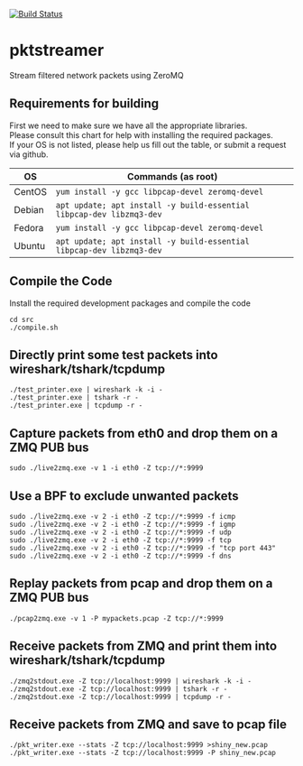 [![Build Status](https://travis-ci.com/Fullaxx/pktstreamer.svg?branch=master)](https://travis-ci.com/Fullaxx/pktstreamer)

# pktstreamer
Stream filtered network packets using ZeroMQ

## Requirements for building
First we need to make sure we have all the appropriate libraries. \
Please consult this chart for help with installing the required packages. \
If your OS is not listed, please help us fill out the table, or submit a request via github.

| OS     | Commands (as root)                                                   |
| ------ | -------------------------------------------------------------------- |
| CentOS | `yum install -y gcc libpcap-devel zeromq-devel`                      |
| Debian | `apt update; apt install -y build-essential libpcap-dev libzmq3-dev` |
| Fedora | `yum install -y gcc libpcap-devel zeromq-devel`                      |
| Ubuntu | `apt update; apt install -y build-essential libpcap-dev libzmq3-dev` |

## Compile the Code
Install the required development packages and compile the code
```
cd src
./compile.sh
```

## Directly print some test packets into wireshark/tshark/tcpdump
```
./test_printer.exe | wireshark -k -i -
./test_printer.exe | tshark -r -
./test_printer.exe | tcpdump -r -
```

## Capture packets from eth0 and drop them on a ZMQ PUB bus
```
sudo ./live2zmq.exe -v 1 -i eth0 -Z tcp://*:9999
```

## Use a BPF to exclude unwanted packets
```
sudo ./live2zmq.exe -v 2 -i eth0 -Z tcp://*:9999 -f icmp
sudo ./live2zmq.exe -v 2 -i eth0 -Z tcp://*:9999 -f igmp
sudo ./live2zmq.exe -v 2 -i eth0 -Z tcp://*:9999 -f udp
sudo ./live2zmq.exe -v 2 -i eth0 -Z tcp://*:9999 -f tcp
sudo ./live2zmq.exe -v 2 -i eth0 -Z tcp://*:9999 -f "tcp port 443"
sudo ./live2zmq.exe -v 2 -i eth0 -Z tcp://*:9999 -f dns
```

## Replay packets from pcap and drop them on a ZMQ PUB bus
```
./pcap2zmq.exe -v 1 -P mypackets.pcap -Z tcp://*:9999
```

## Receive packets from ZMQ and print them into wireshark/tshark/tcpdump
```
./zmq2stdout.exe -Z tcp://localhost:9999 | wireshark -k -i -
./zmq2stdout.exe -Z tcp://localhost:9999 | tshark -r -
./zmq2stdout.exe -Z tcp://localhost:9999 | tcpdump -r -
```

## Receive packets from ZMQ and save to pcap file
```
./pkt_writer.exe --stats -Z tcp://localhost:9999 >shiny_new.pcap
./pkt_writer.exe --stats -Z tcp://localhost:9999 -P shiny_new.pcap
```
